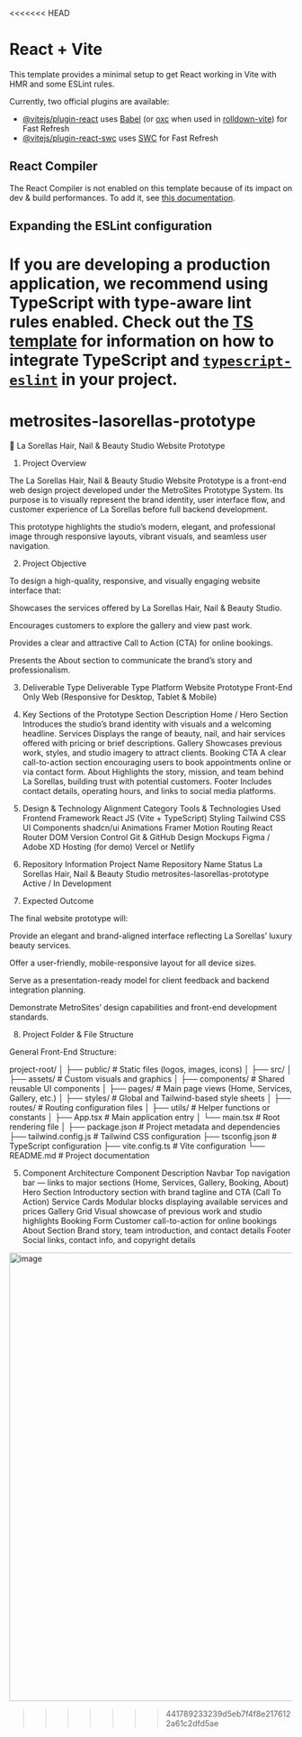 <<<<<<< HEAD
# React + Vite

This template provides a minimal setup to get React working in Vite with HMR and some ESLint rules.

Currently, two official plugins are available:

- [@vitejs/plugin-react](https://github.com/vitejs/vite-plugin-react/blob/main/packages/plugin-react) uses [Babel](https://babeljs.io/) (or [oxc](https://oxc.rs) when used in [rolldown-vite](https://vite.dev/guide/rolldown)) for Fast Refresh
- [@vitejs/plugin-react-swc](https://github.com/vitejs/vite-plugin-react/blob/main/packages/plugin-react-swc) uses [SWC](https://swc.rs/) for Fast Refresh

## React Compiler

The React Compiler is not enabled on this template because of its impact on dev & build performances. To add it, see [this documentation](https://react.dev/learn/react-compiler/installation).

## Expanding the ESLint configuration

If you are developing a production application, we recommend using TypeScript with type-aware lint rules enabled. Check out the [TS template](https://github.com/vitejs/vite/tree/main/packages/create-vite/template-react-ts) for information on how to integrate TypeScript and [`typescript-eslint`](https://typescript-eslint.io) in your project.
=======
# metrosites-lasorellas-prototype
💅 La Sorellas Hair, Nail & Beauty Studio
Website Prototype
1. Project Overview

The La Sorellas Hair, Nail & Beauty Studio Website Prototype is a front-end web design project developed under the MetroSites Prototype System.
Its purpose is to visually represent the brand identity, user interface flow, and customer experience of La Sorellas before full backend development.

This prototype highlights the studio’s modern, elegant, and professional image through responsive layouts, vibrant visuals, and seamless user navigation.

2. Project Objective

To design a high-quality, responsive, and visually engaging website interface that:

Showcases the services offered by La Sorellas Hair, Nail & Beauty Studio.

Encourages customers to explore the gallery and view past work.

Provides a clear and attractive Call to Action (CTA) for online bookings.

Presents the About section to communicate the brand’s story and professionalism.

3. Deliverable Type
Deliverable	Type	Platform
Website Prototype	Front-End Only	Web (Responsive for Desktop, Tablet & Mobile)



4. Key Sections of the Prototype
Section	Description
Home / Hero Section	Introduces the studio’s brand identity with visuals and a welcoming headline.
Services	Displays the range of beauty, nail, and hair services offered with pricing or brief descriptions.
Gallery	Showcases previous work, styles, and studio imagery to attract clients.
Booking CTA	A clear call-to-action section encouraging users to book appointments online or via contact form.
About	Highlights the story, mission, and team behind La Sorellas, building trust with potential customers.
Footer	Includes contact details, operating hours, and links to social media platforms.



5. Design & Technology Alignment
Category	Tools & Technologies Used
Frontend Framework	React JS (Vite + TypeScript)
Styling	Tailwind CSS
UI Components	shadcn/ui
Animations	Framer Motion
Routing	React Router DOM
Version Control	Git & GitHub
Design Mockups	Figma / Adobe XD
Hosting (for demo)	Vercel or Netlify


7. Repository Information
Project Name	Repository Name	Status
La Sorellas Hair, Nail & Beauty Studio	metrosites-lasorellas-prototype	Active / In Development


8. Expected Outcome

The final website prototype will:

Provide an elegant and brand-aligned interface reflecting La Sorellas’ luxury beauty services.

Offer a user-friendly, mobile-responsive layout for all device sizes.

Serve as a presentation-ready model for client feedback and backend integration planning.

Demonstrate MetroSites’ design capabilities and front-end development standards.


8. Project Folder & File Structure

General Front-End Structure:

project-root/
│
├── public/                  # Static files (logos, images, icons)
│
├── src/
│   ├── assets/              # Custom visuals and graphics
│   ├── components/          # Shared reusable UI components
│   ├── pages/               # Main page views (Home, Services, Gallery, etc.)
│   ├── styles/              # Global and Tailwind-based style sheets
│   ├── routes/              # Routing configuration files
│   ├── utils/               # Helper functions or constants
│   ├── App.tsx              # Main application entry
│   └── main.tsx             # Root rendering file
│
├── package.json             # Project metadata and dependencies
├── tailwind.config.js       # Tailwind CSS configuration
├── tsconfig.json            # TypeScript configuration
├── vite.config.ts           # Vite configuration
└── README.md                # Project documentation

5. Component Architecture
Component	Description
Navbar	Top navigation bar — links to major sections (Home, Services, Gallery, Booking, About)
Hero Section	Introductory section with brand tagline and CTA (Call To Action)
Service Cards	Modular blocks displaying available services and prices
Gallery Grid	Visual showcase of previous work and studio highlights
Booking Form	Customer call-to-action for online bookings
About Section	Brand story, team introduction, and contact details
Footer	Social links, contact info, and copyright details



<img width="1187" height="796" alt="image" src="https://github.com/user-attachments/assets/f38917fb-9323-450e-9317-80d4e9c212b1" />

>>>>>>> 441789233239d5eb7f4f8e2176122a61c2dfd5ae
